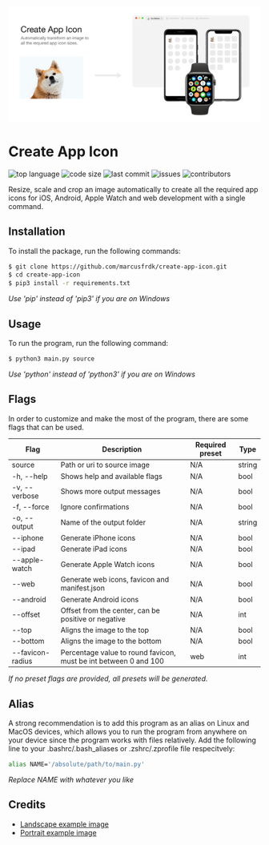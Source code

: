 ![Banner](./assets/banner.png)

# Create App Icon

![top language](https://img.shields.io/github/languages/top/marcusfrdk/create-app-icon)
![code size](https://img.shields.io/github/languages/code-size/marcusfrdk/create-app-icon)
![last commit](https://img.shields.io/github/last-commit/marcusfrdk/create-app-icon)
![issues](https://img.shields.io/github/issues/marcusfrdk/create-app-icon)
![contributors](https://img.shields.io/github/contributors/marcusfrdk/create-app-icon)

Resize, scale and crop an image automatically to create all the required app icons for iOS, Android, Apple Watch and web development with a single command.

## Installation

To install the package, run the following commands:

```bash
$ git clone https://github.com/marcusfrdk/create-app-icon.git
$ cd create-app-icon
$ pip3 install -r requirements.txt
```

_Use 'pip' instead of 'pip3' if you are on Windows_

## Usage

To run the program, run the following command:

```bash
$ python3 main.py source
```

_Use 'python' instead of 'python3' if you are on Windows_

## Flags

In order to customize and make the most of the program, there are some flags that can be used.

| Flag             | Description                                                      | Required preset | Type   |
| ---------------- | ---------------------------------------------------------------- | --------------- | ------ |
| source           | Path or uri to source image                                      | N/A             | string |
| -h, --help       | Shows help and available flags                                   | N/A             | bool   |
| -v, --verbose    | Shows more output messages                                       | N/A             | bool   |
| -f, --force      | Ignore confirmations                                             | N/A             | bool   |
| -o, --output     | Name of the output folder                                        | N/A             | string |
| --iphone         | Generate iPhone icons                                            | N/A             | bool   |
| --ipad           | Generate iPad icons                                              | N/A             | bool   |
| --apple-watch    | Generate Apple Watch icons                                       | N/A             | bool   |
| --web            | Generate web icons, favicon and manifest.json                    | N/A             | bool   |
| --android        | Generate Android icons                                           | N/A             | bool   |
| --offset         | Offset from the center, can be positive or negative              | N/A             | int    |
| --top            | Aligns the image to the top                                      | N/A             | bool   |
| --bottom         | Aligns the image to the bottom                                   | N/A             | bool   |
| --favicon-radius | Percentage value to round favicon, must be int between 0 and 100 | web             | int    |

_If no preset flags are provided, all presets will be generated._

## Alias

A strong recommendation is to add this program as an alias on Linux and MacOS devices, which allows you to run the program from anywhere on your device since the program works with files relatively. Add the following line to your .bashrc/.bash_aliases or .zshrc/.zprofile file respecitvely:

```bash
alias NAME='/absolute/path/to/main.py'
```

_Replace NAME with whatever you like_

## Credits

- [Landscape example image](https://unsplash.com/photos/HpVgq2BIjbw)
- [Portrait example image](https://unsplash.com/photos/odJtBMxGEfk)
